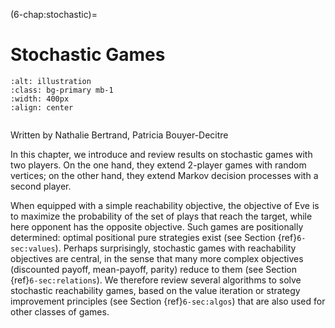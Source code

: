 (6-chap:stochastic)=
# Stochastic Games

```{image} ./../Illustrations/6.jpg
:alt: illustration
:class: bg-primary mb-1
:width: 400px
:align: center
```

```{math}
```


Written by Nathalie Bertrand, Patricia Bouyer-Decitre



In this chapter, we introduce and review results on stochastic games
with two players. On the one hand, they extend 2-player games with
random vertices; on the other hand, they extend Markov decision
processes with a second player. 

When equipped with a simple reachability objective, the objective of
Eve is to maximize the probability of the set of plays that reach the
target, while here opponent has the opposite objective. Such games are
positionally determined: optimal positional pure strategies exist (see Section {ref}`6-sec:values`). 
Perhaps surprisingly, stochastic games
with reachability objectives are central, in the sense that many more
complex objectives (discounted payoff, mean-payoff, parity) reduce to
them (see Section {ref}`6-sec:relations`). We therefore review several
algorithms to solve stochastic reachability games, based on the value
iteration or strategy improvement principles (see Section {ref}`6-sec:algos`) that are also used for other classes of
games.










